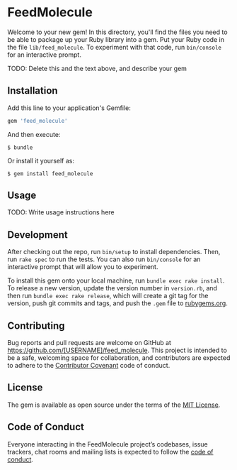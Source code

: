 # FeedMolecule

Welcome to your new gem! In this directory, you'll find the files you need to be able to package up your Ruby library into a gem. Put your Ruby code in the file `lib/feed_molecule`. To experiment with that code, run `bin/console` for an interactive prompt.

TODO: Delete this and the text above, and describe your gem

## Installation

Add this line to your application's Gemfile:

```ruby
gem 'feed_molecule'
```

And then execute:

    $ bundle

Or install it yourself as:

    $ gem install feed_molecule

## Usage

TODO: Write usage instructions here

## Development

After checking out the repo, run `bin/setup` to install dependencies. Then, run `rake spec` to run the tests. You can also run `bin/console` for an interactive prompt that will allow you to experiment.

To install this gem onto your local machine, run `bundle exec rake install`. To release a new version, update the version number in `version.rb`, and then run `bundle exec rake release`, which will create a git tag for the version, push git commits and tags, and push the `.gem` file to [rubygems.org](https://rubygems.org).

## Contributing

Bug reports and pull requests are welcome on GitHub at https://github.com/[USERNAME]/feed_molecule. This project is intended to be a safe, welcoming space for collaboration, and contributors are expected to adhere to the [Contributor Covenant](http://contributor-covenant.org) code of conduct.

## License

The gem is available as open source under the terms of the [MIT License](https://opensource.org/licenses/MIT).

## Code of Conduct

Everyone interacting in the FeedMolecule project’s codebases, issue trackers, chat rooms and mailing lists is expected to follow the [code of conduct](https://github.com/[USERNAME]/feed_molecule/blob/master/CODE_OF_CONDUCT.md).
